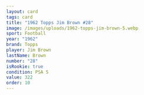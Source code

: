 ```yaml
---
layout: card
tags: card
title: "1962 Topps Jim Brown #28"
image: /images/uploads/1962-topps-jim-brown-5.webp
sport: Football
year: "1962"
brand: Topps
player: Jim Brown
lastName: Brown
number: "28"
isRookie: true
condition: PSA 5
value: 322
order: 10
---
```

